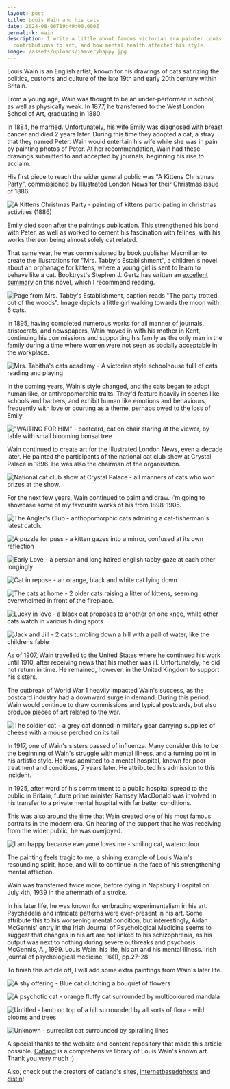 ```yaml
---
layout: post
title: Louis Wain and his cats
date: 2024-08-06T19:49:00.000Z
permalink: wain
description: I write a little about famous victorian era painter Louis Wain, his
  contributions to art, and how mental health affected his style.
image: /assets/uploads/iamveryhappy.jpg
---
```

Louis Wain is an English artist, known for his drawings of cats satirizing the politics, customs and culture of the late 19th and early 20th century within Britain.

From a young age, Wain was thought to be an under-performer in school, as well as physically weak. In 1877, he transferred to the West London School of Art, graduating in 1880.

In 1884, he married. Unfortunately, his wife Emily was diagnosed with breast cancer and died 2 years later. During this time they adopted a cat, a stray that they named Peter. Wain would entertain his wife while she was in pain by painting photos of Peter. At her recommendation, Wain had these drawings submitted to and accepted by journals, beginning his rise to acclaim.

His first piece to reach the wider general public was "A Kittens Christmas Party", commissioned by Illustrated London News for their Christmas issue of 1886.

![A Kittens Christmas Party - painting of kittens participating in christmas activities (1886)](/assets/uploads/akittenschristmasparty.jpeg "A Kitten's Christmas Party (1886)")

Emily died soon after the paintings publication. This strengthened his bond with Peter, as well as worked to cement his fascination with felines, with his works thereon being almost solely cat related.

That same year, he was commissioned by book publisher Macmillan to create the illustrations for "Mrs. Tabby's Establishment", a children's novel about an orphanage for kittens, where a young girl is sent to learn to behave like a cat. Booktryst's Stephen J. Gertz has written an [excellent summary](http://www.booktryst.com/2011/06/two-very-rare-books-for-cat-lovers-only.html) on this novel, which I recommend reading.

![Page from Mrs. Tabby's Establishment, caption reads "The party trotted out of the woods". Image depicts a little girl walking towards the moon with 6 cats.](/assets/uploads/thepartytrottedout.jpg "The party trotted out of the woods (1886)")

In 1895, having completed numerous works for all manner of journals, aristocrats, and newspapers, Wain moved in with his mother in Kent, continuing his commissions and supporting his family as the only man in the family during a time where women were not seen as socially acceptable in the workplace.

![Mrs. Tabitha's cats academy - A victorian style schoolhouse fulll of  cats reading and playing](/assets/uploads/mstabithascatsacademy.jpg "Mrs. Tabitha's Cats Academy (1895)")

In the coming years, Wain's style changed, and the cats began to adopt human like, or anthropomorphic traits. They'd feature heavily in scenes like schools and barbers, and exhibit human like emotions and behaviours, frequently with love or courting as a theme, perhaps owed to the loss of Emily.

!["WAITING FOR HIM" - postcard, cat on chair staring at the viewer, by table with small blooming bonsai tree](/assets/uploads/waitingforhim.jpg "WAITING FOR HIM (Unknown)")

Wain continued to create art for the Illustrated London News, even a decade later. He painted the participants of the national cat club show at Crystal Palace in 1896. He was also the chairman of the organisation.

![National cat club show at Crystal Palace - all manners of cats who won prizes at the show.](/assets/uploads/nationalcatclubshow.png "Prize winners at the national cat club show at the Crystal Palace (1896)")

For the next few years, Wain continued to paint and draw. I'm going to showcase some of my favourite works of his from 1898-1905.

![The Angler's Club - anthopomorphic cats admiring a cat-fisherman's latest catch.](/assets/uploads/theanglersclub.jpg "The Angler's Club - Weighing In (1898)")

![A puzzle for puss - a kitten gazes into a mirror, confused at its own reflection](/assets/uploads/apuzzleforpuss.png "A Puzzle for Puss (1899)")

![Early Love - a persian and long haired english tabby gaze at each other longingly](/assets/uploads/earlylove.png "Early Love (1899)")

![Cat in repose - an orange, black and white cat lying down](/assets/uploads/catinrepose.jpg "Cat In Repose (1900)")

![The cats at home - 2 older cats raising a litter of kittens, seeming overwhelmed in front of the fireplace.](/assets/uploads/thecatsathome.jpg "The Cats at Home (1903)")

![Lucky in love - a black cat proposes to another on one knee, while other cats watch in various hiding spots](/assets/uploads/luckyinlove.jpg "You Will be Lucky in Love (1904)")

![Jack and Jill - 2 cats tumbling down a hill with a pail of water, like the childrens fable](/assets/uploads/jackandjill.jpg "Jack and Jill (1905)")

As of 1907, Wain travelled to the United States where he continued his work until 1910, after receiving news that his mother was ill. Unfortunately, he did not return in time. He remained, however, in the United Kingdom to support his sisters.

The outbreak of World War 1 heavily impacted Wain's success, as the postcard industry had a downward surge in demand. During this period, Wain would continue to draw commissions and typical postcards, but also produce pieces of art related to the war.

![The soldier cat - a grey cat donned in military gear carrying supplies of cheese with a mouse perched on its tail](/assets/uploads/thesoldiercat.png "The Soldier Cat (1917)")

 In 1917, one of Wain's sisters passed of influenza. Many consider this to be the beginning of Wain's struggle with mental illness, and a turning point in his artistic style. He was admitted to a mental hospital, known for poor treatment and conditions, 7 years later. He attributed his admission to this incident.

In 1925, after word of his commitment to a public hospital spread to the public in Britain, future prime minister Ramsey MacDonald was involved in his transfer to a private mental hospital with far better conditions.

This was also around the time that Wain created one of his most famous portraits in the modern era. On hearing of the support that he was receiving from the wider public, he was overjoyed.

![I am happy because everyone loves me - smiling cat, watercolour](/assets/uploads/iamveryhappy.jpg "I Am Happy Because Everyone Loves me (~1925)")

The painting feels tragic to me, a shining example of Louis Wain's resounding spirit, hope, and will to continue in the face of his strengthening mental affliction.

Wain was transferred twice more, before dying in Napsbury Hospital on July 4th, 1939 in the aftermath of a stroke. 

In his later life, he was known for embracing experimentalism in his art. Psychadelia and intricate patterns were ever-present in his art. Some attribute this to his worsening mental condition, but interestingly, Aidan McGennis' entry in the Irish Journal of Psychological Medicine seems to suggest that changes in his art are not linked to his schizophrenia, as his output was next to nothing during severe outbreaks and psychosis. McGennis, A., 1999. Louis Wain: his life, his art and his mental illness. Irish journal of psychological medicine, 16(1), pp.27-28

To finish this article off, I will add some extra paintings from Wain's later life.

![A shy offering - Blue cat clutching a bouquet of flowers](/assets/uploads/ashyoffering.jpg "A Shy Offering")

![A psychotic cat - orange fluffy cat surrounded by multicoloured mandala](/assets/uploads/apsychoticcat.jpg "A Psychotic Cat")

![Untitled - lamb on top of a hill surrounded by all sorts of flora - wild blooms and trees](/assets/uploads/untitleddeer.jpg "Unknown")

![Unknown - surrealist cat surrounded by spiralling lines](/assets/uploads/unknown.jpg "Unknown")

A special thanks to the website and content repository that made this article possible. [Catland](https://catland.distin.org) is a comprehensive library of Louis Wain's known art. Thank you very much :)

Also, check out the creators of catland's sites, [internetbasedghosts](https://internetbasedghosts.neocities.org/) and [distin](https://www.distin.org/frippp/)!
